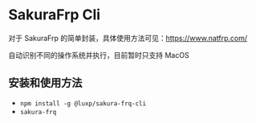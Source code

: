 # SakuraFrp Cli

对于 SakuraFrp 的简单封装，具体使用方法可见：https://www.natfrp.com/

自动识别不同的操作系统并执行，目前暂时只支持 MacOS

## 安装和使用方法

- `npm install -g @luxp/sakura-frq-cli`
- `sakura-frq`
